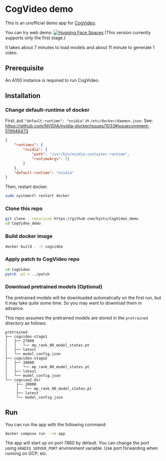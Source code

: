 # CogVideo demo
This is an unofficial demo app for [CogVideo](https://github.com/THUDM/CogVideo).

You can try web demo: [![Hugging Face Spaces](https://img.shields.io/badge/%F0%9F%A4%97%20Hugging%20Face-Spaces-blue)](https://huggingface.co/spaces/THUDM/CogVideo) (This version currently supports only the first stage.)

It takes about 7 minutes to load models and about 11 minute to generate 1 video.

## Prerequisite
An A100 instance is required to run CogVideo.

## Installation
### Change default-runtime of docker
First, put `"default-runtime": "nvidia"` in `/etc/docker/daemon.json`.
See: https://github.com/NVIDIA/nvidia-docker/issues/1033#issuecomment-519946473
```json
{
    "runtimes": {
        "nvidia": {
            "path": "/usr/bin/nvidia-container-runtime",
            "runtimeArgs": []
        }
    },
    "default-runtime": "nvidia"
}
```

Then, restart docker.
```bash
sudo systemctl restart docker
```

### Clone this repo
```bash
git clone --recursive https://github.com/hysts/CogVideo_demo
cd CogVideo_demo
```

### Build docker image
```bash
docker build . -t cogvideo
```

### Apply patch to CogVideo repo
```bash
cd CogVideo
patch -p1 < ../patch
```

### Download pretrained models (Optional)
The pretrained models will be downloaded automatically on the first run,
but it may take quite some time.
So you may want to download them in advance.

This repo assumes the pretrained models are stored in the `pretrained` directory as follows:
```
pretrained
├── cogvideo-stage1
│   ├── 27000
│   │   └── mp_rank_00_model_states.pt
│   ├── latest
│   └── model_config.json
├── cogvideo-stage2
│   ├── 38000
│   │   └── mp_rank_00_model_states.pt
│   ├── latest
│   └── model_config.json
└── cogview2-dsr
     ├── 20000
     │   └── mp_rank_00_model_states.pt
     ├── latest
     └── model_config.json
```

## Run
You can run the app with the following command:
```bash
docker compose run --rm app
```

The app will start up on port 7860 by default.
You can change the port using `GRADIO_SERVER_PORT` environment variable.
Use port forwarding when running on GCP, etc.
